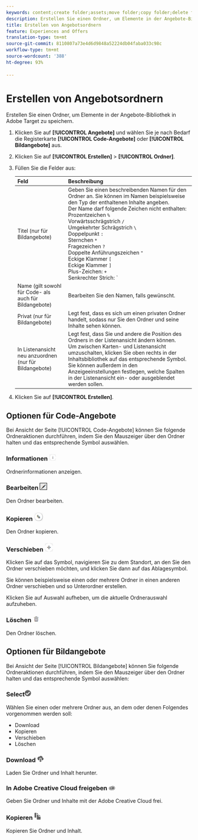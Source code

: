 ```yaml
---
keywords: content;create folder;assets;move folder;copy folder;delete folder;download folder;folder
description: Erstellen Sie einen Ordner, um Elemente in der Angebote-Bibliothek in Adobe Target zu speichern.
title: Erstellen von Angebotsordnern
feature: Experiences and Offers
translation-type: tm+mt
source-git-commit: 8110807a73e4d6d9848a52224db04faba033c98c
workflow-type: tm+mt
source-wordcount: '388'
ht-degree: 93%

---
```



# Erstellen von Angebotsordnern

Erstellen Sie einen Ordner, um Elemente in der Angebote-Bibliothek in Adobe Target zu speichern.

1. Klicken Sie auf **[!UICONTROL Angebote]** und wählen Sie je nach Bedarf die Registerkarte **[!UICONTROL Code-Angebote]** oder **[!UICONTROL Bildangebote]** aus.
1. Klicken Sie auf **[!UICONTROL Erstellen]** > **[!UICONTROL Ordner]**.
1. Füllen Sie die Felder aus:

   | Feld | Beschreibung |
   |--- |--- |
   | Titel (nur für Bildangebote) | Geben Sie einen beschreibenden Namen für den Ordner an. Sie können im Namen beispielsweise den Typ der enthaltenen Inhalte angeben.<br>Der Name darf folgende Zeichen nicht enthalten:<br>Prozentzeichen `%`<br>Vorwärtsschrägstrich `/`<br>Umgekehrter Schrägstrich `\`<br>Doppelpunkt `:`<br>Sternchen `*`<br>Fragezeichen `?`<br>Doppelte Anführungszeichen `"`<br>Eckige Klammer `[`<br>Eckige Klammer `]`<br>Plus-Zeichen: `+`<br>Senkrechter Strich: `|`<br>Punkt: `.`<br>Raute: `#`<br>Geschweifte Klammer: `{`<br>Geschweifte Klammer `}`<br>Einfügezeichen `^`<br>Semikolon `;`<br>Anstelle dieser Zeichen können Sie einen Bindestrich (`- `) verwenden. |
   | Name (gilt sowohl für Code- als auch für Bildangebote) | Bearbeiten Sie den Namen, falls gewünscht. |
   | Privat      (nur für Bildangebote) | Legt fest, dass es sich um einen privaten Ordner handelt, sodass nur Sie den Ordner und seine Inhalte sehen können. |
   | In Listenansicht neu anzuordnen  (nur für Bildangebote) | Legt fest, dass Sie und andere die Position des Ordners in der Listenansicht ändern können.<br>Um zwischen Karten- und Listenansicht umzuschalten, klicken Sie oben rechts in der Inhaltsbibliothek auf das entsprechende Symbol. Sie können außerdem in den Anzeigeeinstellungen festlegen, welche Spalten in der Listenansicht ein- oder ausgeblendet werden sollen. |

1. Klicken Sie auf **[!UICONTROL Erstellen]**.

## Optionen für Code-Angebote

Bei Ansicht der Seite [!UICONTROL Code-Angebote] können Sie folgende Ordneraktionen durchführen, indem Sie den Mauszeiger über den Ordner halten und das entsprechende Symbol auswählen.

### Informationen ![](assets/icon_info.png)

Ordnerinformationen anzeigen.

### Bearbeiten   ![](assets/icon_edit.png)

Den Ordner bearbeiten.

### Kopieren   ![](assets/icon_copy.png)

Den Ordner kopieren.

### Verschieben   ![](assets/icon_move_folder.png)

Klicken Sie auf das Symbol, navigieren Sie zu dem Standort, an den Sie den Ordner verschieben möchten, und klicken Sie dann auf das Ablagesymbol.

Sie können beispielsweise einen oder mehrere Ordner in einen anderen Ordner verschieben und so Unterordner erstellen.

Klicken Sie auf Auswahl aufheben, um die aktuelle Ordnerauswahl aufzuheben.

### Löschen ![](assets/icon_delete.png)

Den Ordner löschen.

## Optionen für Bildangebote

Bei Ansicht der Seite [!UICONTROL Bildangebote] können Sie folgende Ordneraktionen durchführen, indem Sie den Mauszeiger über den Ordner halten und das entsprechende Symbol auswählen:

### Select![](assets/icon_check.png)

Wählen Sie einen oder mehrere Ordner aus, an dem oder denen Folgendes vorgenommen werden soll:

* Download
* Kopieren
* Verschieben
* Löschen

### Download   ![](assets/icon_download.png)

Laden Sie Ordner und Inhalt herunter.

### In Adobe Creative Cloud freigeben ![](assets/icon_creative_cloud.png)

Geben Sie Ordner und Inhalte mit der Adobe Creative Cloud frei.

### Kopieren   ![](assets/icon_copy_content.png)

Kopieren Sie Ordner und Inhalt.